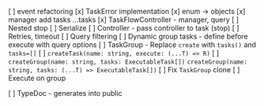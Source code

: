 [ ] event refactoring
[x] TaskError implementation
[x] enum -> objects
[x] manager add tasks ...tasks
[x] TaskFlowController - manager, query
[ ] Nested stop
[ ] Serialize
[ ] Controller - pass controller to task (stop)
[ ] Retries, timeout
[ ] Query filtering
[ ] Dynamic group tasks - define before execute with query options
[ ] TaskGroup - Replace `create` with `tasks()` and `tasks=[]`
[ ] `createTask(name: string, execute: (...T) => R)`
[ ] `createGroup(name: string, tasks: ExecutableTask[])` `createGroup(name: string, tasks: (...T) => ExecutableTask[])`
[ ] Fix `TaskGroup` clone
[ ] Execute on group

[ ] TypeDoc - generates into public